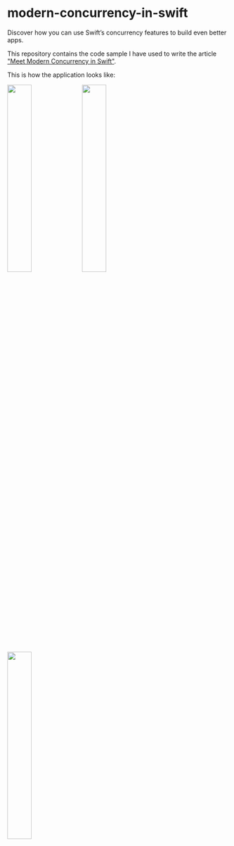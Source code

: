 # modern-concurrency-in-swift

Discover how you can use Swift’s concurrency features to build even better apps.

This repository contains the code sample I have used to write the article ["Meet Modern Concurrency in Swift"](https://tiagohenriques.vercel.app/blog/modern-concurrency-in-swift).

This is how the application looks like:

<p float="center">
  <img src="https://tiagohenriques.vercel.app/static/images/blog/modern-concurrency-in-swift/posts_view.png" width="33%" />
  <img src="https://tiagohenriques.vercel.app/static/images/blog/modern-concurrency-in-swift/posts_detail_view.png" width="33%" /> 
  <img src="https://tiagohenriques.vercel.app/static/images/blog/modern-concurrency-in-swift/settings_view.png" width="33%" /> 
</p>
